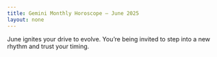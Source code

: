 ```yaml
---
title: Gemini Monthly Horoscope – June 2025
layout: none
---
```


June ignites your drive to evolve. You’re being invited to step into a new rhythm and trust your timing.
